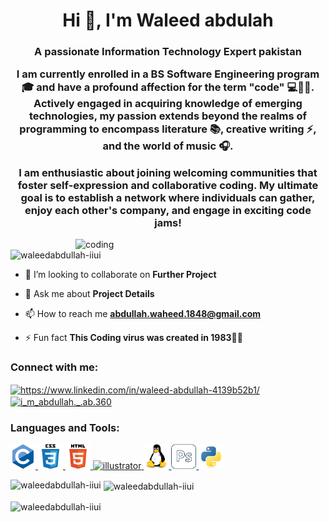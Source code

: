 <h1 align="center">Hi 👋, I'm Waleed abdulah</h1>
<h3 align="center">A passionate Information Technology Expert pakistan

I am currently enrolled in a BS Software Engineering program 🎓 and have a profound affection for the term "code" 💻👨‍💻. Actively engaged in acquiring knowledge of emerging technologies, my passion extends beyond the realms of programming to encompass literature 📚, creative writing ⚡, and the world of music 🎧.

I am enthusiastic about joining welcoming communities that foster self-expression and collaborative coding. My ultimate goal is to establish a network where individuals can gather, enjoy each other's company, and engage in exciting code jams!
</h3>

<img align="right" alt="coding" width="400" src="[https://user-
images.githubusercontent.com/55389276/140866485-8fb1c876-9a8f-4d6a-98dc-08c4981eaf70.gif](https://www.google.com/url?sa=i&url=https%3A%2F%2Fgithub.com%2Frudrabarad%2FGifs&psig=AOvVaw2-dQS1aoQohv6fsi0qKAqj&ust=1707045270016000&source=images&cd=vfe&opi=89978449&ved=0CBIQjRxqFwoTCODwzKmFj4QDFQAAAAAdAAAAABAE)">

<p align="left"> <img src="https://komarev.com/ghpvc/?username=waleedabdullah-iiui&label=Profile%20views&color=0e75b6&style=flat" alt="waleedabdullah-iiui" /> </p>

- 👯 I’m looking to collaborate on **Further Project**

- 💬 Ask me about **Project Details**

- 📫 How to reach me **abdullah.waheed.1848@gmail.com**

- ⚡ Fun fact **This Coding virus was created in 1983🤣🤣**

<h3 align="left">Connect with me:</h3>
<p align="left">
<a href="https://linkedin.com/in/https://www.linkedin.com/in/waleed-abdullah-4139b52b1/" target="blank"><img align="center" src="https://raw.githubusercontent.com/rahuldkjain/github-profile-readme-generator/master/src/images/icons/Social/linked-in-alt.svg" alt="https://www.linkedin.com/in/waleed-abdullah-4139b52b1/" height="30" width="40" /></a>
<a href="https://instagram.com/i_m_abdullah._.ab.360" target="blank"><img align="center" src="https://raw.githubusercontent.com/rahuldkjain/github-profile-readme-generator/master/src/images/icons/Social/instagram.svg" alt="i_m_abdullah._.ab.360" height="30" width="40" /></a>
</p>

<h3 align="left">Languages and Tools:</h3>
<p align="left"> <a href="https://www.cprogramming.com/" target="_blank" rel="noreferrer"> <img src="https://raw.githubusercontent.com/devicons/devicon/master/icons/c/c-original.svg" alt="c" width="40" height="40"/> </a> <a href="https://www.w3schools.com/css/" target="_blank" rel="noreferrer"> <img src="https://raw.githubusercontent.com/devicons/devicon/master/icons/css3/css3-original-wordmark.svg" alt="css3" width="40" height="40"/> </a> <a href="https://www.w3.org/html/" target="_blank" rel="noreferrer"> <img src="https://raw.githubusercontent.com/devicons/devicon/master/icons/html5/html5-original-wordmark.svg" alt="html5" width="40" height="40"/> </a> <a href="https://www.adobe.com/in/products/illustrator.html" target="_blank" rel="noreferrer"> <img src="https://www.vectorlogo.zone/logos/adobe_illustrator/adobe_illustrator-icon.svg" alt="illustrator" width="40" height="40"/> </a> <a href="https://www.linux.org/" target="_blank" rel="noreferrer"> <img src="https://raw.githubusercontent.com/devicons/devicon/master/icons/linux/linux-original.svg" alt="linux" width="40" height="40"/> </a> <a href="https://www.photoshop.com/en" target="_blank" rel="noreferrer"> <img src="https://raw.githubusercontent.com/devicons/devicon/master/icons/photoshop/photoshop-line.svg" alt="photoshop" width="40" height="40"/> </a> <a href="https://www.python.org" target="_blank" rel="noreferrer"> <img src="https://raw.githubusercontent.com/devicons/devicon/master/icons/python/python-original.svg" alt="python" width="40" height="40"/> </a> </p>

<p><img align="left" src="https://github-readme-stats.vercel.app/api/top-langs?username=waleedabdullah-iiui&show_icons=true&locale=en&layout=compact" alt="waleedabdullah-iiui" /></p>

<p>&nbsp;<img align="center" src="https://github-readme-stats.vercel.app/api?username=waleedabdullah-iiui&show_icons=true&locale=en" alt="waleedabdullah-iiui" /></p>

<p><img align="center" src="https://github-readme-streak-stats.herokuapp.com/?user=waleedabdullah-iiui&" alt="waleedabdullah-iiui" /></p>
